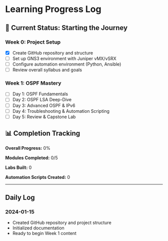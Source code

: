 # Learning Progress Log

## 🎯 Current Status: Starting the Journey

### Week 0: Project Setup
- [x] Create GitHub repository and structure
- [ ] Set up GNS3 environment with Juniper vMX/vSRX
- [ ] Configure automation environment (Python, Ansible)
- [ ] Review overall syllabus and goals

### Week 1: OSPF Mastery
- [ ] Day 1: OSPF Fundamentals
- [ ] Day 2: OSPF LSA Deep-Dive  
- [ ] Day 3: Advanced OSPF & IPv6
- [ ] Day 4: Troubleshooting & Automation Scripting
- [ ] Day 5: Review & Capstone Lab

## 📊 Completion Tracking

**Overall Progress:** 0%

**Modules Completed:** 0/5

**Labs Built:** 0

**Automation Scripts Created:** 0

---

## Daily Log

### 2024-01-15
- Created GitHub repository and project structure
- Initialized documentation
- Ready to begin Week 1 content
